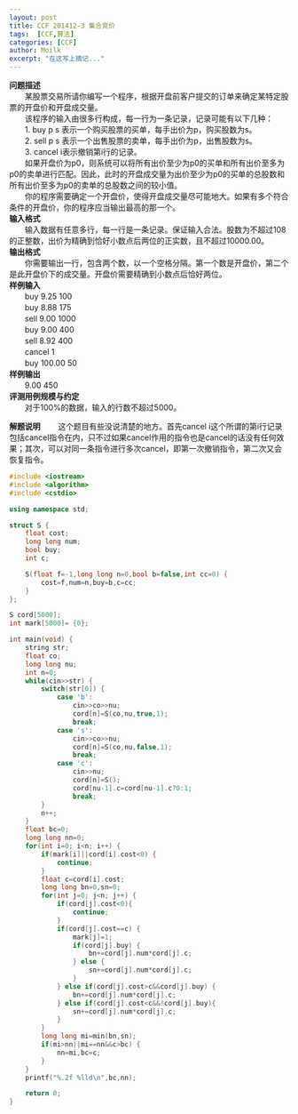 ```yaml
---
layout: post
title: CCF 201412-3 集合竞价
tags:  [CCF,算法]
categories: [CCF]
author: Moilk
excerpt: "在这写上摘记..."
---
```


**问题描述**  
　　某股票交易所请你编写一个程序，根据开盘前客户提交的订单来确定某特定股票的开盘价和开盘成交量。  
　　该程序的输入由很多行构成，每一行为一条记录，记录可能有以下几种：  
　　1. buy p s 表示一个购买股票的买单，每手出价为p，购买股数为s。  
　　2. sell p s 表示一个出售股票的卖单，每手出价为p，出售股数为s。  
　　3. cancel i表示撤销第i行的记录。  
　　如果开盘价为p0，则系统可以将所有出价至少为p0的买单和所有出价至多为p0的卖单进行匹配。因此，此时的开盘成交量为出价至少为p0的买单的总股数和所有出价至多为p0的卖单的总股数之间的较小值。  
　　你的程序需要确定一个开盘价，使得开盘成交量尽可能地大。如果有多个符合条件的开盘价，你的程序应当输出最高的那一个。  
**输入格式**  
　　输入数据有任意多行，每一行是一条记录。保证输入合法。股数为不超过108的正整数，出价为精确到恰好小数点后两位的正实数，且不超过10000.00。  
**输出格式**  
　　你需要输出一行，包含两个数，以一个空格分隔。第一个数是开盘价，第二个是此开盘价下的成交量。开盘价需要精确到小数点后恰好两位。  
**样例输入**  
　　buy 9.25 100  
　　buy 8.88 175  
　　sell 9.00 1000  
　　buy 9.00 400  
　　sell 8.92 400  
　　cancel 1  
　　buy 100.00 50  
**样例输出**  
　　9.00 450  
**评测用例规模与约定**  
　　对于100%的数据，输入的行数不超过5000。  

**解题说明**
　　这个题目有些没说清楚的地方。首先cancel i这个所谓的第i行记录包括cancel指令在内，只不过如果cancel作用的指令也是cancel的话没有任何效果；其次，可以对同一条指令进行多次cancel，即第一次撤销指令，第二次又会恢复指令。  

```cpp
#include <iostream>
#include <algorithm>
#include <cstdio>

using namespace std;

struct S {
	float cost;
	long long num;
	bool buy;
	int c;

	S(float f=-1,long long n=0,bool b=false,int cc=0) {
		cost=f,num=n,buy=b,c=cc;
	}
};

S cord[5000];
int mark[5000]= {0};

int main(void) {
	string str;
	float co;
	long long nu;
	int n=0;
	while(cin>>str) {
		switch(str[0]) {
			case 'b':
				cin>>co>>nu;
				cord[n]=S(co,nu,true,1);
				break;
			case 's':
				cin>>co>>nu;
				cord[n]=S(co,nu,false,1);
				break;
			case 'c':
				cin>>nu;
				cord[n]=S();
				cord[nu-1].c=cord[nu-1].c?0:1;
				break;
		}
		n++;
	}
	float bc=0;
	long long nn=0;
	for(int i=0; i<n; i++) {
		if(mark[i]||cord[i].cost<0) {
			continue;
		}
		float c=cord[i].cost;
		long long bn=0,sn=0;
		for(int j=0; j<n; j++) {
			if(cord[j].cost<0){
				continue;
			}
			if(cord[j].cost==c) {
				mark[j]=1;
				if(cord[j].buy) {
					bn+=cord[j].num*cord[j].c;
				} else {
					sn+=cord[j].num*cord[j].c;
				}
			} else if(cord[j].cost>c&&cord[j].buy) {
				bn+=cord[j].num*cord[j].c;
			} else if(cord[j].cost<c&&!cord[j].buy){
				sn+=cord[j].num*cord[j].c;
			}
		}
		long long mi=min(bn,sn);
		if(mi>nn||mi==nn&&c>bc) {
			nn=mi,bc=c;
		}
	}
	printf("%.2f %lld\n",bc,nn);

	return 0;
}
```